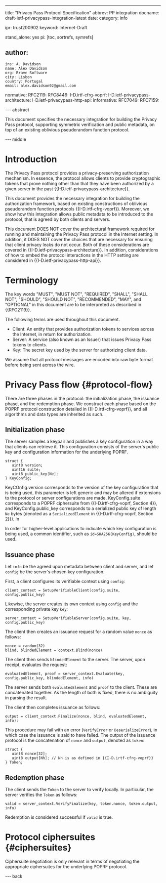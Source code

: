 ---
title: "Privacy Pass Protocol Specification"
abbrev: PP integration
docname: draft-ietf-privacypass-integration-latest
date:
category: info

ipr: trust200902
keyword: Internet-Draft

stand_alone: yes
pi: [toc, sortrefs, symrefs]

author:
 -
    ins: A. Davidson
    name: Alex Davidson
    org: Brave Software
    city: Lisbon
    country: Portugal
    email: alex.davidson92@gmail.com

normative:
  RFC2119:
  RFC8446:
  I-D.irtf-cfrg-voprf:
  I-D.ietf-privacypass-architecture:
  I-D.ietf-privacypass-http-api:
informative:
  RFC7049:
  RFC7159:

--- abstract

This document specifies the necessary integration for building the
Privacy Pass protocol, supporting symmetric verification and public
metadata, on top of an existing oblivious pseudorandom function
protocol.

--- middle

# Introduction

The Privacy Pass protocol provides a privacy-preserving authorization
mechanism. In essence, the protocol allows clients to provide
cryptographic tokens that prove nothing other than that they have been
authorized by a given server in the past
{{I-D.ietf-privacypass-architecture}}.

This document provides the necessary integration for building the
authorization framework, based on existing constructions of oblivious
pseudorandom function protocols {{I-D.irtf-cfrg-voprf}}. Moreover, we
show how this integration allows public metadata to be introduced to
the protocol, that is agreed by both clients and servers.

This document DOES NOT cover the architectural framework required for
running and maintaining the Privacy Pass protocol in the Internet
setting. In addition, it DOES NOT cover the choices that are necessary
for ensuring that client privacy leaks do not occur. Both of these
considerations are covered in {{I-D.ietf-privacypass-architecture}}. In
addition, considerations of how to embed the protocol interactions in
the HTTP setting are considered in {{I-D.ietf-privacypass-http-api}}.

# Terminology

The key words "MUST", "MUST NOT", "REQUIRED", "SHALL", "SHALL NOT",
"SHOULD", "SHOULD NOT", "RECOMMENDED", "MAY", and "OPTIONAL" in this
document are to be interpreted as described in {{RFC2119}}.

The following terms are used throughout this document.

- Client: An entity that provides authorization tokens to services
  across the Internet, in return for authorization.
- Server: A service (also known as an Issuer) that issues Privacy Pass
  tokens to clients.
- Key: The secret key used by the server for authorizing client data.

We assume that all protocol messages are encoded into raw byte format
before being sent across the wire.

# Privacy Pass flow {#protocol-flow}

There are three phases in the protocol: the initialization phase, the
issuance phase, and the redemption phase. We construct each phase based
on the POPRF protocol construction detailed in {{I-D.irtf-cfrg-voprf}},
and all algorithms and data types are inherited as such.

## Initialization phase

The server samples a keypair and publishes
a key configuration in a way that clients can retrieve it. This configuration consists
of the server's public key and configuration information for the underlying POPRF.

~~~
struct {
   uint8 version;
   uint16 suite;
   uint8 public_key[Ne];
} KeyConfig;
~~~

KeyCOnfig.version corresponds to the version of the key configuration
that is being used, this parameter is left generic and may be altered if
extensions to the protocol or server configurations are made.
KeyConfig.suite corresponds to a POPRF ciphersuite from
{{I-D.irtf-cfrg-voprf, Section 4}}, and KeyConfig.public_key corresponds
to a serialized public key of length `Ne` bytes (denoted as a
`SerializedElement` in {{I-D.irtf-cfrg-voprf, Section 2}}). In

In order for higher-level applications to indicate which key
configuration is being used, a common identifier, such as 
`id=SHA256(KeyConfig)`, should be used.

## Issuance phase

Let `info` be the agreed upon
metadata between client and server, and let `config` be the server's
chosen key configuration.

First, a client configures its verifiable context using `config`:

~~~
client_context = SetupVerifiableClient(config.suite, config.public_key)
~~~

Likewise, the server creates its own context using `config` and the
corresponding private key `key`:

~~~
server_context = SetupVerifiableServer(config.suite, key, config.public_key)
~~~

The client then creates an issuance request for a random value `nonce` as follows:

~~~
nonce = random(32)
blind, blindedElement = context.Blind(nonce)
~~~

The client then sends `blindedElement` to the server. The server, upon
receipt, evaluates the request:

~~~
evaluatedElement, proof = server_context.Evaluate(key, config.public_key, blindedElement, info)
~~~

The server sends both `evaluatedElement` and `proof` to the client.
These are concatenated together. As the length of both is fixed, there
is no ambiguity in parsing the result.

The client then completes issuance as follows:

~~~
output = client_context.Finalize(nonce, blind, evaluatedElement, info):
~~~

This procedure may fail with an error (`VerifyError` or
`DeserializeError`), in which case the issuance is said to have failed.
The output of the issuance protocol is the concatenation of `nonce` and
`output`, denoted as `token`:

~~~
struct {
   uint8 nonce[32];
   uint8 output[Nh]; // Nh is as defined in {{I-D.irtf-cfrg-voprf}}
} Token;
~~~

## Redemption phase

The client sends the `Token` to the server to
verify locally. In particular, the server verifies the `Token` as follows:

~~~
valid = server_context.VerifyFinalize(key, token.nonce, token.output, info)
~~~

Redemption is considered successful if `valid` is true.

# Protocol ciphersuites {#ciphersuites}

Ciphersuite negotiation is only relevant in terms of negotiating the
appropriate ciphersuites for the underlying POPRF protocol.

--- back

